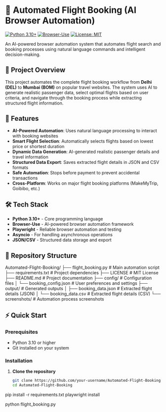 # 🛫 Automated Flight Booking (AI Browser Automation)

[![Python 3.10+](https://img.shields.io/badge/Python-3.10%2B-blue.svg)](https://www.python.org/)
[![Browser-Use](https://img.shields.io/badge/AI-Browser--Use-green.svg)](https://github.com/browser-use/browser-use)
[![License: MIT](https://img.shields.io/badge/License-MIT-yellow.svg)](https://opensource.org/licenses/MIT)

An AI-powered browser automation system that automates flight search and booking processes using natural language commands and intelligent decision-making.

## 📌 Project Overview

This project automates the complete flight booking workflow from **Delhi (DEL)** to **Mumbai (BOM)** on popular travel websites. The system uses AI to generate realistic passenger data, select optimal flights based on user criteria, and navigate through the booking process while extracting structured flight information.

## 🚀 Features

- **AI-Powered Automation**: Uses natural language processing to interact with booking websites
- **Smart Flight Selection**: Automatically selects flights based on lowest price or shortest duration
- **Dynamic Data Generation**: AI-generated realistic passenger details and travel information
- **Structured Data Export**: Saves extracted flight details in JSON and CSV formats
- **Safe Automation**: Stops before payment to prevent accidental transactions
- **Cross-Platform**: Works on major flight booking platforms (MakeMyTrip, Goibibo, etc.)

## 🛠 Tech Stack

- **Python 3.10+** - Core programming language
- **Browser-Use** - AI-powered browser automation framework
- **Playwright** - Reliable browser automation and testing
- **Asyncio** - For handling asynchronous operations
- **JSON/CSV** - Structured data storage and export

## 📁 Repository Structure
Automated-Flight-Booking/
├── flight_booking.py # Main automation script
├── requirements.txt # Project dependencies
├── LICENSE # MIT License
├── README.md # Project documentation
├── config/ # Configuration files
│ └── booking_config.json # User preferences and settings
├── output/ # Generated outputs
│ ├── booking_data.json # Extracted flight details (JSON)
│ └── booking_data.csv # Extracted flight details (CSV)
└── screenshots/ # Automation process screenshots


## ⚡ Quick Start

### Prerequisites
- Python 3.10 or higher
- Git installed on your system

### Installation

1. **Clone the repository**
   ```bash
   git clone https://github.com/your-username/Automated-Flight-Booking.git
   cd Automated-Flight-Booking

pip install -r requirements.txt
playwright install

python flight_booking.py
